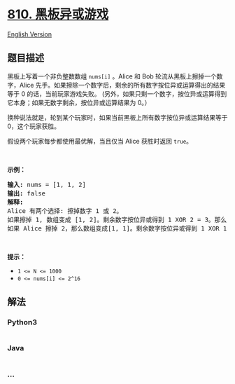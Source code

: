 # [810. 黑板异或游戏](https://leetcode-cn.com/problems/chalkboard-xor-game)

[English Version](https://github.com/yanglr/leetcode-ac/blob/master/assets/0800-0899/0810.Chalkboard%20XOR%20Game/README_EN.md)

## 题目描述

<!-- 这里写题目描述 -->

<p>黑板上写着一个非负整数数组 <code>nums[i]</code> 。Alice 和 Bob 轮流从黑板上擦掉一个数字，Alice 先手。如果擦除一个数字后，剩余的所有数字按位异或运算得出的结果等于 0 的话，当前玩家游戏失败。 (另外，如果只剩一个数字，按位异或运算得到它本身；如果无数字剩余，按位异或运算结果为 0。）</p>

<p>换种说法就是，轮到某个玩家时，如果当前黑板上所有数字按位异或运算结果等于 0，这个玩家获胜。</p>

<p>假设两个玩家每步都使用最优解，当且仅当 Alice 获胜时返回 <code>true</code>。</p>

<p> </p>

<p><strong>示例：</strong></p>

<pre>
<strong>输入:</strong> nums = [1, 1, 2]
<strong>输出:</strong> false
<strong>解释:</strong> 
Alice 有两个选择: 擦掉数字 1 或 2。
如果擦掉 1, 数组变成 [1, 2]。剩余数字按位异或得到 1 XOR 2 = 3。那么 Bob 可以擦掉任意数字，因为 Alice 会成为擦掉最后一个数字的人，她总是会输。
如果 Alice 擦掉 2，那么数组变成[1, 1]。剩余数字按位异或得到 1 XOR 1 = 0。Alice 仍然会输掉游戏。
</pre>

<p> </p>

<p><strong>提示：</strong></p>

<ul>
	<li><code>1 <= N <= 1000</code></li>
	<li><code>0 <= nums[i] <= 2^16</code></li>
</ul>


## 解法

<!-- 这里可写通用的实现逻辑 -->

<!-- tabs:start -->

### **Python3**

<!-- 这里可写当前语言的特殊实现逻辑 -->

```python

```

### **Java**

<!-- 这里可写当前语言的特殊实现逻辑 -->

```java

```

### **...**

```

```

<!-- tabs:end -->
